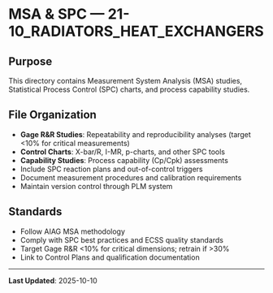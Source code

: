 # MSA & SPC — 21-10_RADIATORS_HEAT_EXCHANGERS

## Purpose

This directory contains Measurement System Analysis (MSA) studies, Statistical Process Control (SPC) charts, and process capability studies.

## File Organization

- **Gage R&R Studies**: Repeatability and reproducibility analyses (target <10% for critical measurements)
- **Control Charts**: X-bar/R, I-MR, p-charts, and other SPC tools
- **Capability Studies**: Process capability (Cp/Cpk) assessments
- Include SPC reaction plans and out-of-control triggers
- Document measurement procedures and calibration requirements
- Maintain version control through PLM system

## Standards

- Follow AIAG MSA methodology
- Comply with SPC best practices and ECSS quality standards
- Target Gage R&R <10% for critical dimensions; retrain if >30%
- Link to Control Plans and qualification documentation

---

**Last Updated**: 2025-10-10
